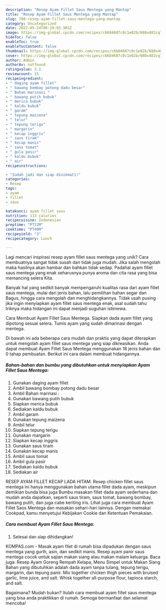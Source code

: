 ```yaml
---
description: "Resep Ayam Fillet Saus Mentega yang Mantap"
title: "Resep Ayam Fillet Saus Mentega yang Mantap"
slug: 788-resep-ayam-fillet-saus-mentega-yang-mantap
category: Uncategorized
date: 2022-05-24T06:29:03.901Z
image: https://img-global.cpcdn.com/recipes/c6684607c0c1e82b/680x482cq70/ayam-fillet-saus-mentega-foto-resep-utama.jpg
hideToc: false
enableToc: true
enableTocContent: false
thumbnail: https://img-global.cpcdn.com/recipes/c6684607c0c1e82b/680x482cq70/ayam-fillet-saus-mentega-foto-resep-utama.jpg
cover: https://img-global.cpcdn.com/recipes/c6684607c0c1e82b/680x482cq70/ayam-fillet-saus-mentega-foto-resep-utama.jpg
author: Admin
authorAv: notfound
ratingvalue: 3.1
reviewcount: 15
recipeingredient:
- " daging ayam fillet"
- " bawang bombay potong dadu besar"
- " Bahan marinasi "
- " bawang putih bubuk"
- " merica bubuk"
- " kaldu bubuk"
- " garam"
- " tepung maizena"
- " telur"
- " tepung terigu"
- " margarin"
- " kecap inggris"
- " saus tiram"
- " kecap manis"
- " saus tomat"
- " gula pasir"
- " kaldu bubuk"
- " air"
recipeinstructions:

- "Sudah jadi dan siap dinikmati!"
categories:
- Resep
tags:
- ayam
- fillet
- saus

katakunci: ayam fillet saus 
nutrition: 113 calories
recipecuisine: Indonesian
preptime: "PT22M"
cooktime: "PT49M"
recipeyield: "3"
recipecategory: Lunch

---
```





Lagi mencari inspirasi resep ayam fillet saus mentega yang unik? Cara membuatnya sangat tidak susah dan tidak juga mudah. Jika salah mengolah maka hasilnya akan hambar dan bahkan tidak sedap. Padahal ayam fillet saus mentega yang enak seharusnya punya aroma dan cita rasa yang bisa memancing selera Kita.





Banyak hal yang sedikit banyak mempengaruhi kualitas rasa dari ayam fillet saus mentega, mulai dari jenis bahan, lalu pemilihan bahan segar dan Bagus, hingga cara mengolah dan menghidangkannya. Tidak usah pusing jika ingin menyiapkan ayam fillet saus mentega enak,      asal sudah tahu triknya maka hidangan ini dapat menjadi suguhan istimewa.














Cara Membuat Ayam Fillet Saus Mentega. Siapkan dada ayam fillet yang dipotong sesuai selera. Tumis ayam yang sudah dimarinasi dengan mentega.






Di bawah ini ada beberapa cara mudah dan praktis yang dapat diterapkan untuk mengolah ayam fillet saus mentega yang siap dikreasikan. Anda dapat membuat Ayam Fillet Saus Mentega menggunakan 18 jenis bahan dan 0 tahap pembuatan. Berikut ini cara dalam membuat hidangannya.

<!--inarticleads1-->

##### Bahan-bahan dan bumbu yang dibutuhkan untuk menyiapkan Ayam Fillet Saus Mentega:

1. Gunakan  daging ayam fillet
1. Ambil  bawang bombay potong dadu besar
1. Ambil  Bahan marinasi :
1. Gunakan  bawang putih bubuk
1. Siapkan  merica bubuk
1. Sediakan  kaldu bubuk
1. Ambil  garam
1. Gunakan  tepung maizena
1. Ambil  telur
1. Siapkan  tepung terigu
1. Gunakan  margarin
1. Siapkan  kecap inggris
1. Gunakan  saus tiram
1. Gunakan  kecap manis
1. Ambil  saus tomat
1. Ambil  gula pasir
1. Sediakan  kaldu bubuk
1. Sediakan  air


RESEP AYAM FILLET KECAP LADA HITAM. Resep chicken fillet saus mentega ini hanya menggunakan bahan utama fillet dada ayam, meskipun demikian bunda bisa juga Bumbu masakan fillet dada ayam sederhana dan mudah anda dapatkan, seperti saus tiram, saus tomat, bawang bombay, bawang putih, dan juga cabe keriting iris. Lihat juga cara membuat Ayam Fillet Saos Mentega dan masakan sehari-hari lainnya. Dengan memakai Cookpad, kamu menyetujui Kebijakan Cookie dan Ketentuan Pemakaian. 

<!--inarticleads2-->

##### Cara membuat Ayam Fillet Saus Mentega:


1. Selesai dan siap dihidangkan!

KOMPAS.com - Masak ayam filet di rumah bisa dipadukan dengan saus mentega yang gurih, asin, dan sedikit manis. Resep ayam panir saus mentega cocok untuk sajian makan siang atau makan malam keluarga. Baca juga: Resep Ayam Goreng Rempah Kelapa, Menu Simpel untuk Makan Siang Bahan yang dibutuhkan adalah dada ayam tanpa tulang, tepung terigu, margarin, dan tepung panir. Mix together chicken thigh pieces with bruised garlic, lime juice, and salt. Whisk together all-purpose flour, tapioca starch, and salt. 

Bagaimana? Mudah bukan? Itulah cara membuat ayam fillet saus mentega yang bisa anda praktikkan di rumah. Semoga bermanfaat dan selamat mencoba!

